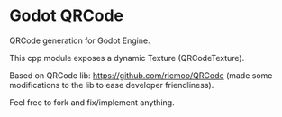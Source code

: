# Godot QRCode

QRCode generation for Godot Engine.

This cpp module exposes a dynamic Texture (QRCodeTexture).

Based on QRCode lib: https://github.com/ricmoo/QRCode (made some modifications to the lib to ease developer friendliness).

Feel free to fork and fix/implement anything.
